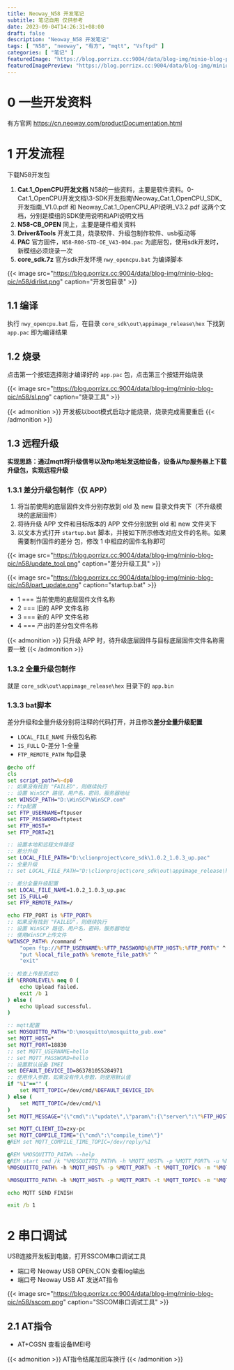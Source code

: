 ```yaml
---
title: Neoway_N58 开发笔记
subtitle: 笔记自用 仅供参考
date: 2023-09-04T14:26:31+08:00
draft: false
description: "Neoway_N58 开发笔记"
tags: [ "N58", "neoway", "有方", "mqtt", "Vsftpd" ]
categories: [ "笔记" ]
featuredImage: "https://blog.porrizx.cc:9004/data/blog-img/minio-blog-pic/n58/cloud-w.jpg"
featuredImagePreview: "https://blog.porrizx.cc:9004/data/blog-img/minio-blog-pic/n58/cloud-b.jpg"
---
```


# 0 一些开发资料

有方官网 https://cn.neoway.com/productDocumentation.html

# 1 开发流程

下载N58开发包

1. **Cat.1_OpenCPU开发文档** N58的一些资料，主要是软件资料。0-Cat.1_OpenCPU开发文档\3-SDK开发指南\Neoway_Cat.1_OpenCPU_SDK_开发指南_V1.0.pdf
   和 Neoway_Cat.1_OpenCPU_API说明_V3.2.pdf 这两个文档，分别是模组的SDK使用说明和API说明文档
2. **N58-CB_OPEN** 同上，主要是硬件相关资料
3. **Driver&Tools** 开发工具，烧录软件、升级包制作软件、usb驱动等
4. **PAC** 官方固件，`N58-R08-STD-OE_V43-004.pac` 为底层包，使用sdk开发时，新模组必须烧录一次
5. **core_sdk.7z** 官方sdk开发环境 `nwy_opencpu.bat` 为编译脚本

{{< image src="https://blog.porrizx.cc:9004/data/blog-img/minio-blog-pic/n58/dirlist.png" caption="开发包目录" >}}

## 1.1 编译

执行 `nwy_opencpu.bat` 后，在目录 `core_sdk\out\appimage_release\hex` 下找到 `app.pac` 即为编译结果

## 1.2 烧录

点击第一个按钮选择刚才编译好的 `app.pac` 包，点击第三个按钮开始烧录

{{< image src="https://blog.porrizx.cc:9004/data/blog-img/minio-blog-pic/n58/sl.png" caption="烧录工具" >}}

{{< admonition >}}
开发板以boot模式启动才能烧录，烧录完成需要重启
{{< /admonition >}}

## 1.3 远程升级

**实现思路：通过mqtt将升级信号以及ftp地址发送给设备，设备从ftp服务器上下载升级包，实现远程升级**

### 1.3.1 差分升级包制作（仅 APP）
1. 将当前使用的底层固件文件分别存放到 old 及 new 目录文件夹下（不升级模块的底层固件）
2. 将待升级 APP 文件和目标版本的 APP 文件分别放到 old 和 new 文件夹下
3. 以文本方式打开 `startup.bat` 脚本，并按如下所示修改对应文件的名称。如果需要制作固件的差分
   包，修改 1 中相应的固件名称即可

{{< image src="https://blog.porrizx.cc:9004/data/blog-img/minio-blog-pic/n58/update_tool.png" caption="差分升级工具" >}}

{{< image src="https://blog.porrizx.cc:9004/data/blog-img/minio-blog-pic/n58/part_update.png" caption="startup.bat" >}}

- 1 === 当前使用的底层固件文件名称
- 2 === 旧的 APP 文件名称
- 3 === 新的 APP 文件名称
- 4 === 产出的差分包文件名称

{{< admonition >}}
只升级 APP 时，待升级底层固件与目标底层固件文件名称需要一致
{{< /admonition >}}

### 1.3.2 全量升级包制作

就是 `core_sdk\out\appimage_release\hex` 目录下的 `app.bin`

### 1.3.3 bat脚本

差分升级和全量升级分别将注释的代码打开，并且修改**差分全量升级配置**

- `LOCAL_FILE_NAME` 升级包名称
- `IS_FULL` 0-差分 1-全量
- `FTP_REMOTE_PATH` ftp目录

```bat
@echo off
cls
set script_path=%~dp0
:: 如果没有找到 "FAILED"，则继续执行
:: 设置 WinSCP 路径，用户名，密码，服务器地址
set WINSCP_PATH="D:\WinSCP\WinSCP.com"
:: ftp配置
set FTP_USERNAME=ftpuser
set FTP_PASSWORD=ftptest
set FTP_HOST=*
set FTP_PORT=21

:: 设置本地和远程文件路径
:: 差分升级
set LOCAL_FILE_PATH="D:\clionproject\core_sdk\1.0.2_1.0.3_up.pac"
:: 全量升级
:: set LOCAL_FILE_PATH="D:\clionproject\core_sdk\out\appimage_release\hex\app.bin"

:: 差分全量升级配置
set LOCAL_FILE_NAME=1.0.2_1.0.3_up.pac
set IS_FULL=0
set FTP_REMOTE_PATH=/

echo FTP_PORT is %FTP_PORT%
:: 如果没有找到 "FAILED"，则继续执行
:: 设置 WinSCP 路径，用户名，密码，服务器地址
:: 使用WinSCP上传文件
%WINSCP_PATH% /command ^
    "open ftp://%FTP_USERNAME%:%FTP_PASSWORD%@%FTP_HOST%:%FTP_PORT%" ^
    "put %local_file_path% %remote_file_path%" ^
    "exit"
	
:: 检查上传是否成功
if %ERRORLEVEL% neq 0 (
    echo Upload failed.
    exit /b 1
) else (
    echo Upload successful.
)

:: mqtt配置
set MOSQUITTO_PATH="D:\mosquitto\mosquitto_pub.exe"
set MQTT_HOST=*
set MQTT_PORT=18830
:: set MQTT_USERNAME=hello
:: set MQTT_PASSWORD=hello
:: 设置默认设备 IMEI
set DEFAULT_DEVICE_ID=863781055284971
:: 使用传入参数，如果没有传入参数，则使用默认值
if "%1"=="" (
    set MQTT_TOPIC=/dev/cmd/%DEFAULT_DEVICE_ID%
) else (
    set MQTT_TOPIC=/dev/cmd/%1
)
set MQTT_MESSAGE="{\"cmd\":\"update\",\"param\":{\"server\":\"%FTP_HOST%\",\"port\":%FTP_PORT%,\"username\":\"%FTP_USERNAME%\",\"passwd\":\"%FTP_PASSWORD%\",\"filename\":\"%LOCAL_FILE_NAME%\",\"isfull\":%IS_FULL%}}"

set MQTT_CLIENT_ID=zxy-pc
set MQTT_COMPILE_TIME="{\"cmd\":\"compile_time\"}"
@REM set MQTT_COMPILE_TIME_TOPIC=/dev/reply/%1

@REM %MOSQUITTO_PATH% --help
@REM start cmd /k "%MOSQUITTO_PATH% -h %MQTT_HOST% -p %MQTT_PORT% -u %MQTT_USERNAME% -P %MQTT_PASSWORD% -t %MQTT_COMPILE_TIME_TOPIC% -m "%MQTT_COMPILE_TIME%" -d"
%MOSQUITTO_PATH% -h %MQTT_HOST% -p %MQTT_PORT% -t %MQTT_TOPIC% -m "%MQTT_COMPILE_TIME%"  -i %MQTT_CLIENT_ID%  -q 2 -d

%MOSQUITTO_PATH% -h %MQTT_HOST% -p %MQTT_PORT% -t %MQTT_TOPIC% -m "%MQTT_MESSAGE%"  -i %MQTT_CLIENT_ID%  -q 2 -d

echo MQTT SEND FINISH

exit /b 1
```

# 2 串口调试

USB连接开发板到电脑，打开SSCOM串口调试工具

- 端口号 Neoway USB OPEN_CON 查看log输出
- 端口号 Neoway USB AT 发送AT指令

{{< image src="https://blog.porrizx.cc:9004/data/blog-img/minio-blog-pic/n58/sscom.png" caption="SSCOM串口调试工具" >}}

## 2.1 AT指令

- AT+CGSN 查看设备IMEI号

{{< admonition >}}
AT指令结尾加回车换行
{{< /admonition >}}
